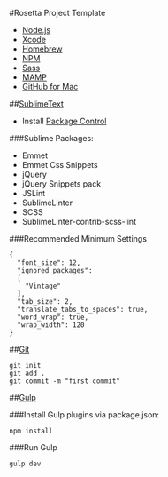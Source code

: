 #Rosetta Project Template

- [Node.js](https://nodejs.org/)
- [Xcode](https://itunes.apple.com/us/app/xcode/id497799835?mt=12)
- [Homebrew](http://brew.sh/)
- [NPM](https://docs.npmjs.com/getting-started/installing-node)
- [Sass](http://sass-lang.com/install)
- [MAMP](https://www.mamp.info/en/downloads/)
- [GitHub for Mac](https://mac.github.com/)

##[SublimeText](http://www.sublimetext.com/3)

- Install [Package Control](https://packagecontrol.io/installation)

###Sublime Packages:

- Emmet
- Emmet Css Snippets
- jQuery
- jQuery Snippets pack
- JSLint
- SublimeLinter
- SCSS
- SublimeLinter-contrib-scss-lint

###Recommended Minimum Settings

```
{
  "font_size": 12,
  "ignored_packages":
  [
    "Vintage"
  ],
  "tab_size": 2,
  "translate_tabs_to_spaces": true,
  "word_wrap": true,
  "wrap_width": 120
}
```

##[Git](http://www.git-scm.com/)

```
git init
git add .
git commit -m "first commit"
```

##[Gulp](https://github.com/gulpjs/gulp/blob/master/docs/getting-started.md)

###Install Gulp plugins via package.json:

```
npm install
```

###Run Gulp

```
gulp dev
```
